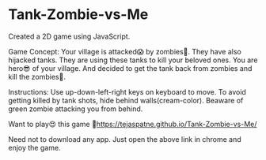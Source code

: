 # Tank-Zombie-vs-Me
Created a 2D game using JavaScript.

Game Concept:
Your village is attacked😱 by zombies👾. They have also hijacked tanks. They are using these tanks to kill your beloved ones. You are hero😎 of your village. And decided to get the tank back from zombies and kill the zombies💪.

Instructions:
Use up-down-left-right keys on keyboard to move.
To avoid getting killed by tank shots, hide behind walls(cream-color).
Beaware of green zombie attacking you from behind. 

Want to play😍 this game 🚀https://tejaspatne.github.io/Tank-Zombie-vs-Me/

Need not to download any app. Just open the above link in chrome and enjoy the game.
